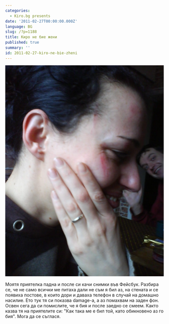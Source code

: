 ```yaml
---
categories:
  - Kiro.bg presents
date: '2011-02-27T00:00:00.000Z'
language: BG
slug: /?p=1188
title: Киро не бие жени
published: true
summary: ''
id: 2011-02-27-kiro-ne-bie-zheni
---
```


![](https://raw.githubusercontent.com/kirilchristov/blog_images/main/2011/02/DSC00253-e1298824174296.jpg)

 Моятя приятелка падна и после си качи снимки във Фейсбук. Разбира се, че не само всички ме питаха дали не съм я бил аз, на стената и се появиха постове, в които дори и даваха телефон в случай на домашно насилие. Ето тук тя си показва damage-а, а аз помахвам на заден фон. Освен сега да си помислите, че я бия и после заедно се смеем. Както казва тя на приятелите си: "Как така ме е бил той, като обикновено аз го бия". Мога да се съглася.
